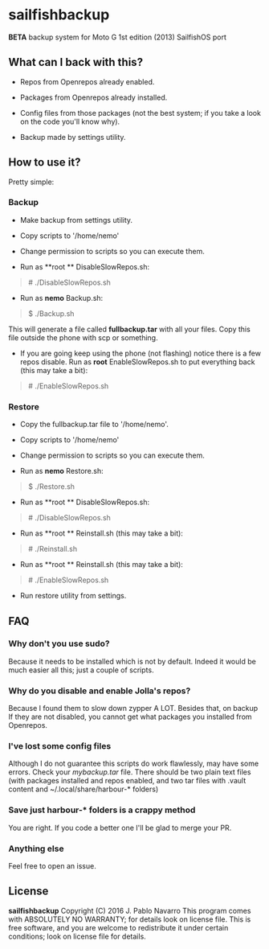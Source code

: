 # sailfishbackup
**BETA** backup system for Moto G 1st edition (2013) SailfishOS port

## What can I back with this?

- Repos from Openrepos already enabled.

- Packages from Openrepos already installed.

- Config files from those packages (not the best system; if you take a look on the code you'll know why).

- Backup made by settings utility.

## How to use it?

Pretty simple:

### Backup

- Make backup from settings utility.

- Copy scripts to '/home/nemo'

- Change permission to scripts so you can execute them.

- Run as **root ** DisableSlowRepos.sh:
> \# ./DisableSlowRepos.sh

- Run as **nemo** Backup.sh:
> $ ./Backup.sh

This will generate a file called **fullbackup.tar** with all your files. Copy this file outside the phone with scp or something.

- If you are going keep using the phone (not flashing) notice there is a few repos disable. Run as **root** EnableSlowRepos.sh to put everything back (this may take a bit):

> \# ./EnableSlowRepos.sh

### Restore

- Copy the fullbackup.tar file to '/home/nemo'.

- Copy scripts to '/home/nemo'

- Change permission to scripts so you can execute them.

- Run as **nemo** Restore.sh:
> $ ./Restore.sh

- Run as **root ** DisableSlowRepos.sh:
> \# ./DisableSlowRepos.sh

- Run as **root ** Reinstall.sh (this may take a bit):
> \# ./Reinstall.sh

- Run as **root ** Reinstall.sh (this may take a bit):
> \# ./EnableSlowRepos.sh

- Run restore utility from settings.

## FAQ

###  Why don't you use sudo?
Because it needs to be installed which is not by default. Indeed it would be much easier all this; just a couple of scripts.

### Why do you disable and enable Jolla's repos?
Because I found them to slow down zypper A LOT. Besides that, on backup If they are not disabled, you cannot get what packages you installed from Openrepos.

### I've lost some config files
Although I do not guarantee this scripts do work flawlessly, may have some errors. Check your *mybackup.tar* file. There should be two plain text files (with packages installed and repos enabled, and two tar files with .vault content and ~/.local/share/harbour-* folders)

### Save just harbour-* folders is a crappy method
You are right. If you code a better one I'll be glad to merge your PR.

### Anything else
Feel free to open an issue.

## License

**sailfishbackup**  Copyright (C) 2016  J. Pablo Navarro
This program comes with ABSOLUTELY NO WARRANTY; for details look on license file. 
This is free software, and you are welcome to redistribute it under certain conditions; look on license file for details.